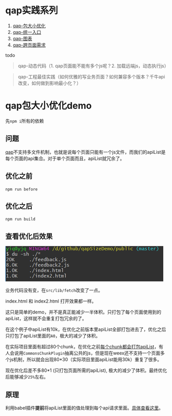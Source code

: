 # qap实践系列

1. [qap-包大小优化](http://xiaoqiang730730.github.io/2018/03/10/qap-%E5%8C%85%E5%A4%A7%E5%B0%8F%E4%BC%98%E5%8C%96/)
2. [qap-统一入口](http://xiaoqiang730730.github.io/2018/03/14/qap%E6%9C%80%E4%BD%B3%E5%AE%9E%E6%88%98_%E7%BB%9F%E4%B8%80%E5%85%A5%E5%8F%A3)
3. [qap-图表](http://xiaoqiang730730.github.io/2018/03/16/qap%E6%9C%80%E4%BD%B3%E5%AE%9E%E6%88%98_%E5%9B%BE%E8%A1%A8)
4. [qap-跨页面需求](http://xiaoqiang730730.github.io/2018/03/18/qap最佳实战_跨页面需求)

todo

> qap-动态代码（1. qap页面能不能有多个js呢？2. 加载远端js，动态执行js）

> qap-工程最佳实践（如何优雅的写业务页面？如何兼容多个版本？千牛api改变，如何做到影响最小化？）


# qap包大小优化demo

先`npm i`所有的依赖

## 问题

[qap](http://open.taobao.com/docs/doc.htm?spm=a219a.7629140.0.0.Stgo7V&treeId=260&articleId=105545&docType=1)不支持多文件机制，也就是说每个页面只能有一个js文件，而我们的apiList是每个页面的api集合。对于单个页面而且，apiList就冗余了。

## 优化之前

`npm run before`

## 优化之后

`npm run build`

## 查看优化后效果

![](image/size.png)

业务代码没有变，在`src/lib/fetch`改变了一点。

index.html 和 index2.html 打开效果都一样。

这只是简单的demo，并不是真正能减少一半体积。只打包了每个页面使用到的apiList，这样就不会重复打包冗余的了。

在这个例子中apiList有10k，在优化之前版本里apiList全部打包进去了，优化之后只打包了apiList里面的`A0`，极大的减少了体积。

在实际项目里面有超过80个chunk，在优化之前[每个chunk都会打包apiList](https://weex.apache.org/cn/wiki/platform-difference.html#mei-you-history-location-navigator-dui-xiang)，有人会说用`CommonsChunkPlugin`抽离公共的js，但是现在weex还不支持一个页面多个js机制，所以就会出现80*30（实际项目里面apiList能用30k）重复了很多。

现在优化后差不多80*1 (只打包页面所需的apiList), 极大的减少了体积。最终优化后能够减少`25%`左右。

## 原理

利用babel插件**提前**将apiList里面的值处理到每个api请求里面。[具体查看这里](/transAPI)。